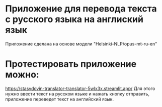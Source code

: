 # Приложение для перевода текста с русского языка на англиский язык
Приложение сделана на основе модели "Helsinki-NLP/opus-mt-ru-en"
# Протестировать приложение можно:
https://stasvdovin-translator-translator-5wlx3x.streamlit.app/
Для этого нужно ввести текст на русском языке и нажать кнопку отправить, приложение переведет текст на английский язык.
